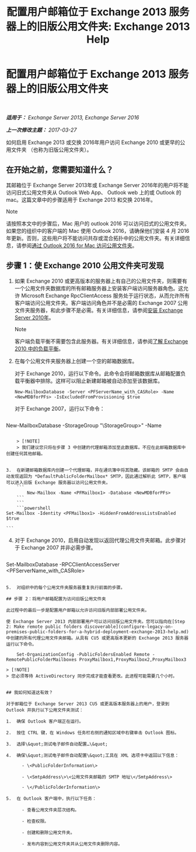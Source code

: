 ﻿---
title: '配置用户邮箱位于 Exchange 2013 服务器上的旧版公用文件夹: Exchange 2013 Help'
TOCTitle: 配置用户邮箱位于 Exchange 2013 服务器上的旧版公用文件夹
ms:assetid: 1d5ca19e-696e-4054-a634-15dd34d952b7
ms:mtpsurl: https://technet.microsoft.com/zh-cn/library/Dn690134(v=EXCHG.150)
ms:contentKeyID: 62281154
ms.date: 05/21/2018
mtps_version: v=EXCHG.150
ms.translationtype: MT
---

# 配置用户邮箱位于 Exchange 2013 服务器上的旧版公用文件夹

 

_**适用于：** Exchange Server 2013, Exchange Server 2016_

_**上一次修改主题：** 2017-03-27_

如何启用 Exchange 2013 或交换 2016年用户访问 Exchange 2010 或更早的公用文件夹 （也称为旧版公用文件夹）。

## 在开始之前，您需要知道什么？

其邮箱位于 Exchange Server 2013年或 Exchange Server 2016年的用户将不能访问旧式公用文件夹从 Outlook Web App、 Outlook web 上的或 Outlook 的 mac。这篇文章中的步骤适用于 Exchange 2013 和交换 2016年。

> [!NOTE]  
> 请按照本文中的步骤后，Mac 用户的 outlook 2016 可以访问旧式的公用文件夹。如果您的组织中的客户端的 Mac 使用 Outlook 2016，请确保他们安装 4 月 2016年更新。否则，这些用户将不能访问共存或混合拓扑中的公用文件夹。有关详细信息，请参阅<a href="accessing-public-folders-with-outlook-2016-for-mac-exchange-2013-help.md">通过 Outlook 2016 for Mac 访问公用文件夹</a>。


## 步骤 1：使 Exchange 2010 公用文件夹可发现

1.  如果 Exchange 2010 或更高版本的服务器上有自己的公用文件夹，则需要有一个公用文件夹数据库的所有邮箱服务器上安装客户端访问服务器角色。这允许 Microsoft Exchange RpcClientAccess 服务处于运行状态，从而允许所有客户端访问公用文件夹。客户端访问角色并不是必需的 Exchange 2007 公用文件夹服务器，和此步骤不是必需。有关详细信息，请参阅[安装 Exchange Server 2010年](install-exchange-2013-using-the-setup-wizard-exchange-2013-help.md)。
    
    > [!NOTE]  
    > 客户端负载平衡不需要包含此服务器。有关详细信息，请参阅<a href="https://technet.microsoft.com/zh-cn/library/ff625247(v=exchg.141).aspx">了解 Exchange 2010 中的负载平衡</a>。


2.  在每个公用文件夹服务器上创建一个空的邮箱数据库。
    
    对于 Exchange 2010，运行以下命令。此命令会将邮箱数据库从邮箱配置负载平衡器中排除。这样可以阻止新建邮箱被自动添加至该数据库。
    
        New-MailboxDatabase -Server <PFServerName_with_CASRole> -Name <NewMDBforPFs> -IsExcludedFromProvisioning $true 
    
    对于 Exchange 2007，运行以下命令：
    
    ```powershell
New-MailboxDatabase -StorageGroup "<PFServerName>\StorageGroup>" -Name <NewMDBforPFs>
```
    
    > [!NOTE]  
    > 我们建议您只将在步骤 3 中创建的代理邮箱添加至此数据库。不应在此邮箱数据库中创建任何其他邮箱。


3.  在新建邮箱数据库内创建一个代理邮箱，并在通讯簿中将其隐藏。该邮箱的 SMTP 会由自动发现返回为 *DefaultPublicFolderMailbox* SMTP，因此通过解析此 SMTP，客户端可以进入旧版 Exchange 服务器以访问公用文件夹。
    ```
        New-Mailbox -Name <PFMailbox1> -Database <NewMDBforPFs> 
    ```
    ```
    ```powershell
Set-Mailbox -Identity <PFMailbox1> -HiddenFromAddressListsEnabled $true
```
    ```
    
4.  对于 Exchange 2010，启用自动发现以返回代理公用文件夹邮箱。此步骤对于 Exchange 2007 并非必需步骤。
    
    ```powershell
Set-MailboxDatabase <NewMDBforPFs> -RPCClientAccessServer <PFServerName_with_CASRole>
```

5.  对组织中的每个公用文件夹服务器重复执行前面的步骤。

## 步骤 2：将用户邮箱配置为访问旧版公用文件夹

此过程中的最后一步是配置用户邮箱以允许访问旧版内部部署公用文件夹。

使 Exchange Server 2013 内部部署用户可以访问旧版公用文件夹。您可以指向在[Step 2: Make remote public folders discoverable](configure-legacy-on-premises-public-folders-for-a-hybrid-deployment-exchange-2013-help.md)中创建的所有代理公用文件夹邮箱。从具有 CU5 或更高版本更新的 Exchange 2013 服务器运行以下命令。

    Set-OrganizationConfig -PublicFoldersEnabled Remote -RemotePublicFolderMailboxes ProxyMailbox1,ProxyMailbox2,ProxyMailbox3

> [!NOTE]  
> 您必须等待 ActiveDirectory 同步完成才能查看更改。此进程可能需要几个小时。


## 我如何知道这有效？

对于邮箱位于 Exchange Server 2013 CU5 或更高版本服务器上的用户，登录到 Outlook 并执行以下公用文件夹测试：

1.  确保 Outlook 客户端正在运行。

2.  按住 CTRL 键，在 Windows 任务栏右侧的通知区域中右键单击 Outlook 图标。

3.  选择\&quot;测试电子邮件自动配置…\&quot;

4.  确保\&quot;测试电子邮件自动配置\&quot;工具在 XML 选项卡中返回以下信息：
    
      - \<PublicFolderInformation\>
    
      - \<SmtpAddress\>\<公用文件夹邮箱的 SMTP 地址\</SmtpAddress\>
    
      - \</PublicFolderInformation\>

5.  在 Outlook 客户端中，执行以下任务：
    
      - 查看公用文件夹层次结构。
    
      - 检查权限。
    
      - 创建和删除公用文件夹。
    
      - 发布内容到公用文件夹并从公用文件夹删除内容。

